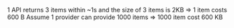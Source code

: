 1 API returns 3 items within ~1s and the size of 3 items is 2KB => 1 item costs 600 B
Assume 1 provider can provide 1000 items => 1000 item cost 600 KB
